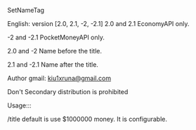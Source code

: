 SetNameTag


English:
version [2.0, 2.1, -2, -2.1]
2.0 and 2.1
   EconomyAPI only.

-2 and -2.1
   PocketMoneyAPI only.


2.0 and -2
   Name before the title.

2.1 and -2.1
   Name after the title.

Author gmail: kiu1xruna@gmail.com


Don't Secondary distribution is prohibited


Usage:::

/title <titlename>
default is use $1000000 money.
It is configurable.
